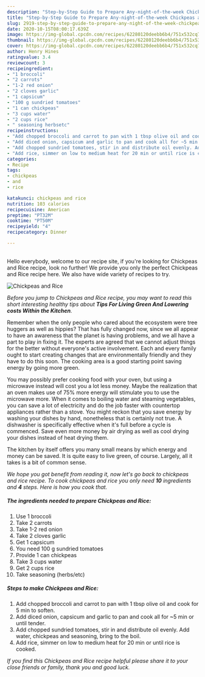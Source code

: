```yaml
---
description: "Step-by-Step Guide to Prepare Any-night-of-the-week Chickpeas and Rice"
title: "Step-by-Step Guide to Prepare Any-night-of-the-week Chickpeas and Rice"
slug: 2919-step-by-step-guide-to-prepare-any-night-of-the-week-chickpeas-and-rice
date: 2020-10-15T08:00:17.639Z
image: https://img-global.cpcdn.com/recipes/62280120deebb6b4/751x532cq70/chickpeas-and-rice-recipe-main-photo.jpg
thumbnail: https://img-global.cpcdn.com/recipes/62280120deebb6b4/751x532cq70/chickpeas-and-rice-recipe-main-photo.jpg
cover: https://img-global.cpcdn.com/recipes/62280120deebb6b4/751x532cq70/chickpeas-and-rice-recipe-main-photo.jpg
author: Henry Hines
ratingvalue: 3.4
reviewcount: 3
recipeingredient:
- "1 broccoli"
- "2 carrots"
- "1-2 red onion"
- "2 cloves garlic"
- "1 capsicum"
- "100 g sundried tomatoes"
- "1 can chickpeas"
- "3 cups water"
- "2 cups rice"
- " seasoning herbsetc"
recipeinstructions:
- "Add chopped broccoli and carrot to pan with 1 tbsp olive oil and cook for 5 min to soften."
- "Add diced onion, capsicum and garlic to pan and cook all for ~5 min or until tender."
- "Add chopped sundried tomatoes, stir in and distribute oil evenly. Add water, chickpeas and seasoning, bring to the boil."
- "Add rice, simmer on low to medium heat for 20 min or until rice is cooked."
categories:
- Recipe
tags:
- chickpeas
- and
- rice

katakunci: chickpeas and rice 
nutrition: 103 calories
recipecuisine: American
preptime: "PT32M"
cooktime: "PT50M"
recipeyield: "4"
recipecategory: Dinner

---
```

<br>
Hello everybody, welcome to our recipe site, if you're looking for Chickpeas and Rice recipe, look no further! We provide you only the perfect Chickpeas and Rice recipe here. We also have wide variety of recipes to try.
<br>


![Chickpeas and Rice](https://img-global.cpcdn.com/recipes/62280120deebb6b4/751x532cq70/chickpeas-and-rice-recipe-main-photo.jpg)

<i>Before you jump to Chickpeas and Rice recipe, you may want to read this short interesting healthy tips about 
<strong>Tips For Living Green And Lowering costs Within the Kitchen</strong>.</i>
</br>

Remember when the only people who cared about the ecosystem were tree huggers as well as hippies? That has fully changed now, since we all appear to have an awareness that the planet is having problems, and we all have a part to play in fixing it. The experts are agreed that we cannot adjust things for the better without everyone's active involvement. Each and every family ought to start creating changes that are environmentally friendly and they have to do this soon. The cooking area is a good starting point saving energy by going more green.

You may possibly prefer cooking food with your oven, but using a microwave instead will cost you a lot less money. Maybe the realization that an oven makes use of 75% more energy will stimulate you to use the microwave more. When it comes to boiling water and steaming vegetables, you can save a lot of electricity and do the job faster with countertop appliances rather than a stove. You might reckon that you save energy by washing your dishes by hand, nonetheless that is certainly not true. A dishwasher is specifically effective when it's full before a cycle is commenced. Save even more money by air drying as well as cool drying your dishes instead of heat drying them.

The kitchen by itself offers you many small means by which energy and money can be saved. It is quite easy to live green, of course. Largely, all it takes is a bit of common sense.


<i>We hope you got benefit from reading it, now let's go back to chickpeas and rice recipe. To cook chickpeas and rice you only need <strong>10</strong> ingredients and <strong>4</strong> steps. Here is how you cook that.
</i>

##### The ingredients needed to prepare Chickpeas and Rice:

1. Use 1 broccoli
1. Take 2 carrots
1. Take 1-2 red onion
1. Take 2 cloves garlic
1. Get 1 capsicum
1. You need 100 g sundried tomatoes
1. Provide 1 can chickpeas
1. Take 3 cups water
1. Get 2 cups rice
1. Take  seasoning (herbs/etc)


##### Steps to make Chickpeas and Rice:

1. Add chopped broccoli and carrot to pan with 1 tbsp olive oil and cook for 5 min to soften.
1. Add diced onion, capsicum and garlic to pan and cook all for ~5 min or until tender.
1. Add chopped sundried tomatoes, stir in and distribute oil evenly. Add water, chickpeas and seasoning, bring to the boil.
1. Add rice, simmer on low to medium heat for 20 min or until rice is cooked.


<i>If you find this Chickpeas and Rice recipe helpful please share it to your close friends or family, thank you and good luck.</i>
